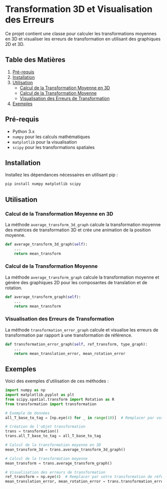 # Transformation 3D et Visualisation des Erreurs

Ce projet contient une classe pour calculer les transformations moyennes en 3D et visualiser les erreurs de transformation en utilisant des graphiques 2D et 3D.

## Table des Matières
1. [Pré-requis](#pré-requis)
2. [Installation](#installation)
3. [Utilisation](#utilisation)
    - [Calcul de la Transformation Moyenne en 3D](#calcul-de-la-transformation-moyenne-en-3d)
    - [Calcul de la Transformation Moyenne](#calcul-de-la-transformation-moyenne)
    - [Visualisation des Erreurs de Transformation](#visualisation-des-erreurs-de-transformation)
4. [Exemples](#exemples)

## Pré-requis

- Python 3.x
- `numpy` pour les calculs mathématiques
- `matplotlib` pour la visualisation
- `scipy` pour les transformations spatiales

## Installation

Installez les dépendances nécessaires en utilisant pip :

```bash
pip install numpy matplotlib scipy
```

## Utilisation

### Calcul de la Transformation Moyenne en 3D

La méthode `average_transform_3d_graph` calcule la transformation moyenne des matrices de transformation 3D et crée une animation de la position moyenne.

```python
def average_transform_3d_graph(self):
    ...
    return mean_transform
```

### Calcul de la Transformation Moyenne

La méthode `average_transform_graph` calcule la transformation moyenne et génère des graphiques 2D pour les composantes de translation et de rotation.

```python
def average_transform_graph(self):
    ...
    return mean_transform
```

### Visualisation des Erreurs de Transformation

La méthode `transformation_error_graph` calcule et visualise les erreurs de transformation par rapport à une transformation de référence.

```python
def transformation_error_graph(self, ref_transform, type_graph):
    ...
    return mean_translation_error, mean_rotation_error
```

## Exemples

Voici des exemples d'utilisation de ces méthodes :

```python
import numpy as np
import matplotlib.pyplot as plt
from scipy.spatial.transform import Rotation as R
from transformation import transformation

# Exemple de données
all_T_base_to_tag = [np.eye(4) for _ in range(10)]  # Remplacer par vos données de transformation

# Création de l'objet transformation
trans = transformation()
trans.all_T_base_to_tag = all_T_base_to_tag

# Calcul de la transformation moyenne en 3D
mean_transform_3d = trans.average_transform_3d_graph()

# Calcul de la transformation moyenne
mean_transform = trans.average_transform_graph()

# Visualisation des erreurs de transformation
ref_transform = np.eye(4)  # Remplacer par votre transformation de référence
mean_translation_error, mean_rotation_error = trans.transformation_error_graph(ref_transform, 'type_graph')
```